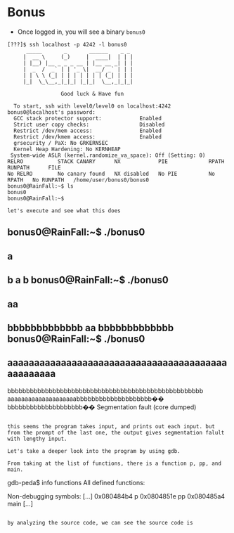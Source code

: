 # Bonus

- Once logged in, you will see a binary `bonus0`

```
[???]$ ssh localhost -p 4242 -l bonus0
	  _____       _       ______    _ _
	 |  __ \     (_)     |  ____|  | | |
	 | |__) |__ _ _ _ __ | |__ __ _| | |
	 |  _  /  _` | | '_ \|  __/ _` | | |
	 | | \ \ (_| | | | | | | | (_| | | |
	 |_|  \_\__,_|_|_| |_|_|  \__,_|_|_|

                 Good luck & Have fun

  To start, ssh with level0/level0 on localhost:4242
bonus0@localhost's password:
  GCC stack protector support:            Enabled
  Strict user copy checks:                Disabled
  Restrict /dev/mem access:               Enabled
  Restrict /dev/kmem access:              Enabled
  grsecurity / PaX: No GRKERNSEC
  Kernel Heap Hardening: No KERNHEAP
 System-wide ASLR (kernel.randomize_va_space): Off (Setting: 0)
RELRO           STACK CANARY      NX            PIE             RPATH      RUNPATH      FILE
No RELRO        No canary found   NX disabled   No PIE          No RPATH   No RUNPATH   /home/user/bonus0/bonus0
bonus0@RainFall:~$ ls
bonus0
bonus0@RainFall:~$

let's execute and see what this does

```
bonus0@RainFall:~$ ./bonus0
 -
a
 -
b
a b
bonus0@RainFall:~$ ./bonus0
 -
aa
 -
bbbbbbbbbbbbb
aa bbbbbbbbbbbbb
bonus0@RainFall:~$ ./bonus0
 -
aaaaaaaaaaaaaaaaaaaaaaaaaaaaaaaaaaaaaaaaaaaaaaaaaa
 -
bbbbbbbbbbbbbbbbbbbbbbbbbbbbbbbbbbbbbbbbbbbbbbbbbbbb
aaaaaaaaaaaaaaaaaaaabbbbbbbbbbbbbbbbbbbb�� bbbbbbbbbbbbbbbbbbbb��
Segmentation fault (core dumped)
```

this seems the program takes input, and prints out each input. but from the prompt of the last one, the output gives segmentation falult with lengthy input.

Let's take a deeper look into the program by using gdb.

From taking at the list of functions, there is a function p, pp, and main.
```
gdb-peda$ info functions
All defined functions:

Non-debugging symbols:
[...]
0x080484b4  p
0x0804851e  pp
0x080485a4  main
[...]
```

by analyzing the source code, we can see the source code is
